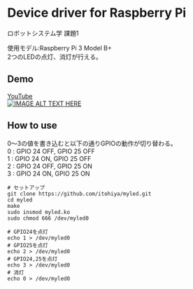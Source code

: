 # Device driver for Raspberry Pi 
ロボットシステム学 課題1  

使用モデル:Raspberry Pi 3 Model B+  
2つのLEDの点灯、消灯が行える。  

## Demo
[YouTube](https://www.youtube.com/watch?v=C3YOIyL8mGE)  
[![IMAGE ALT TEXT HERE](http://img.youtube.com/vi/C3YOIyL8mGE/maxresdefault.jpg)](https://www.youtube.com/watch?v=C3YOIyL8mGE)  

## How to use
0～3の値を書き込むと以下の通りGPIOの動作が切り替わる。  
0 : GPIO 24 OFF, GPIO 25 OFF  
1 : GPIO 24 ON,  GPIO 25 OFF  
2 : GPIO 24 OFF, GPIO 25 ON  
3 : GPIO 24 ON,  GPIO 25 ON  

    # セットアップ
    git clone https://github.com/itohiya/myled.git
    cd myled
    make
    sudo insmod myled.ko
    sudo chmod 666 /dev/myled0

    # GPIO24を点灯
    echo 1 > /dev/myled0
    # GPIO25を点灯
    echo 2 > /dev/myled0
    # GPIO24,25を点灯
    echo 3 > /dev/myled0
    # 消灯
    echo 0 > /dev/myled0
